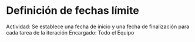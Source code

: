 # Definición de fechas límite

Actividad: Se establece una fecha de inicio y una fecha de finalización para cada tarea de la iteración
Encargado: Todo el Equipo